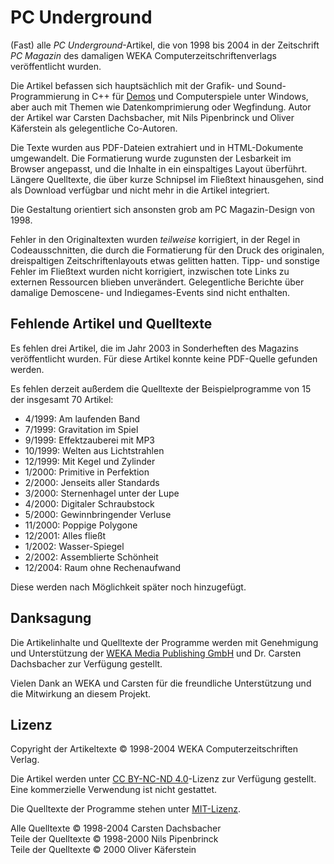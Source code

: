 # PC Underground

(Fast) alle *PC Underground*-Artikel, die von 1998 bis 2004 in der Zeitschrift *PC Magazin* des damaligen WEKA Computerzeitschriftenverlags veröffentlicht wurden.

Die Artikel befassen sich hauptsächlich mit der Grafik- und Sound-Programmierung in C++ für [Demos](https://de.wikipedia.org/wiki/Demoszene) und Computerspiele unter Windows, aber auch mit Themen wie Datenkomprimierung oder Wegfindung. Autor der Artikel war Carsten Dachsbacher, mit Nils Pipenbrinck und Oliver Käferstein als gelegentliche Co-Autoren.

Die Texte wurden aus PDF-Dateien extrahiert und in HTML-Dokumente umgewandelt. Die Formatierung wurde zugunsten der Lesbarkeit im Browser angepasst, und die Inhalte in ein einspaltiges Layout überführt. Längere Quelltexte, die über kurze Schnipsel im Fließtext hinausgehen, sind als Download verfügbar und nicht mehr in die Artikel integriert.

Die Gestaltung orientiert sich ansonsten grob am PC Magazin-Design von 1998.

Fehler in den Originaltexten wurden *teilweise* korrigiert, in der Regel in Codeausschnitten, die durch die Formatierung für den Druck des originalen, dreispaltigen Zeitschriftenlayouts etwas gelitten hatten. Tipp- und sonstige Fehler im Fließtext wurden nicht korrigiert, inzwischen tote Links zu externen Ressourcen blieben unverändert. Gelegentliche Berichte über damalige Demoscene- und Indiegames-Events sind nicht enthalten.

## Fehlende Artikel und Quelltexte

Es fehlen drei Artikel, die im Jahr 2003 in Sonderheften des Magazins veröffentlicht wurden. Für diese Artikel konnte keine PDF-Quelle gefunden werden.

Es fehlen derzeit außerdem die Quelltexte der Beispielprogramme von 15 der insgesamt 70 Artikel:

* 4/1999: Am laufenden Band
* 7/1999: Gravitation im Spiel
* 9/1999: Effektzauberei mit MP3
* 10/1999: Welten aus Lichtstrahlen
* 12/1999: Mit Kegel und Zylinder
* 1/2000: Primitive in Perfektion
* 2/2000: Jenseits aller Standards
* 3/2000: Sternenhagel unter der Lupe
* 4/2000: Digitaler Schraubstock
* 5/2000: Gewinnbringender Verluse
* 11/2000: Poppige Polygone
* 12/2001: Alles fließt
* 1/2002: Wasser-Spiegel
* 2/2002: Assemblierte Schönheit
* 12/2004: Raum ohne Rechenaufwand

Diese werden nach Möglichkeit später noch hinzugefügt.

## Danksagung

Die Artikelinhalte und Quelltexte der Programme werden mit Genehmigung und Unterstützung der [WEKA Media Publishing GmbH](https://wekanet.de) und Dr. Carsten Dachsbacher zur Verfügung gestellt.

Vielen Dank an WEKA und Carsten für die freundliche Unterstützung und die Mitwirkung an diesem Projekt.

## Lizenz

Copyright der Artikeltexte © 1998-2004 WEKA Computerzeitschriften Verlag.

Die Artikel werden unter [CC BY-NC-ND 4.0](https://creativecommons.org/licenses/by-nc-nd/4.0/deed.de)-Lizenz zur Verfügung gestellt. Eine kommerzielle Verwendung ist nicht gestattet.

Die Quelltexte der Programme stehen unter [MIT-Lizenz](https://opensource.org/license/mit).

Alle Quelltexte © 1998-2004 Carsten Dachsbacher<br />
Teile der Quelltexte © 1998-2000 Nils Pipenbrinck<br />
Teile der Quelltexte © 2000 Oliver Käferstein<br />
